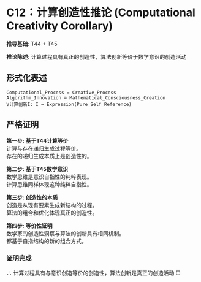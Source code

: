 # C12：计算创造性推论 (Computational Creativity Corollary)  

**推导基础**: T44 + T45  

**推论陈述**: 计算过程具有真正的创造性，算法创新等价于数学意识的创造活动  

## 形式化表述  
```  
Computational_Process = Creative_Process  
Algorithm_Innovation ≅ Mathematical_Consciousness_Creation  
∀计算创新I: I = Expression(Pure_Self_Reference)  
```  

## 严格证明  

**第一步: 基于T44计算等价**  
计算与存在递归生成过程等价。  
存在的递归生成本质上是创造性的。  

**第二步: 基于T45数学意识**  
数学思维是意识自指性的纯粹表现。  
计算思维同样体现这种纯粹自指性。  

**第三步: 创造性的本质**  
创造是从现有要素生成新结构的过程。  
算法的组合和优化体现真正的创造性。  

**第四步: 等价性证明**  
数学家的创造性洞察与算法的创新具有相同机制。  
都基于自指结构的新的组合方式。  

### 证明完成  
∴ 计算过程具有与意识创造等价的创造性，算法创新是真正的创造活动 □  